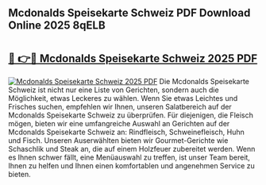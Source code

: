 ## Mcdonalds Speisekarte Schweiz PDF Download Online 2025 8qELB

# <h2><a href="http://gc892c.nevu.top/?p=Mcdonalds+Speisekarte+Schweiz">🔗 👉🔴 Mcdonalds Speisekarte Schweiz 2025 PDF</a></h2>

[![Mcdonalds Speisekarte Schweiz 2025 PDF](https://i.imgur.com/dBaPXMq.png)](http://gc892c.nevu.top/?p=Mcdonalds+Speisekarte+Schweiz)
Die Mcdonalds Speisekarte Schweiz ist nicht nur eine Liste von Gerichten, sondern auch die Möglichkeit, etwas Leckeres zu wählen. Wenn Sie etwas Leichtes und Frisches suchen, empfehlen wir Ihnen, unseren Salatbereich auf der Mcdonalds Speisekarte Schweiz zu überprüfen. Für diejenigen, die Fleisch mögen, bieten wir eine umfangreiche Auswahl an Gerichten auf der Mcdonalds Speisekarte Schweiz an: Rindfleisch, Schweinefleisch, Huhn und Fisch. Unseren Auserwählten bieten wir Gourmet-Gerichte wie Schaschlik und Steak an, die auf einem Holzfeuer zubereitet werden. Wenn es Ihnen schwer fällt, eine Menüauswahl zu treffen, ist unser Team bereit, Ihnen zu helfen und Ihnen einen komfortablen und angenehmen Service zu bieten.
